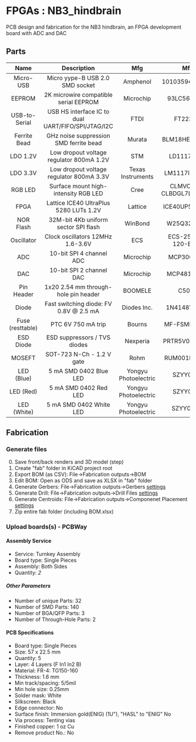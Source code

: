 # FPGAs : NB3_hindbrain

PCB design and fabrication for the NB3 hindbrain, an FPGA development board with ADC and DAC

## Parts

Name|Description|Mfg|Mfg#|Sup|Sup#|Link|
:--:|:---------:|:-:|:--:|:-:|:--:|:--:|
Micro-USB|Micro yype-B USB 2.0 SMD socket|Amphenol|10103594-0001LF|LCSC|C428495|[datasheet](libraries/parts/MicroUSB_10103594-0001LF/MicroUSB_10103594-0001LF.pdf)
EEPROM|2K microwire compatible serial EEPROM|Microchip|93LC56BT-I/OT|LCSC|C190271|[datasheet](libraries/parts/EEPROM_93LC56BT-I-OT/EEPROM_93LC56BT-I-OT.pdf)
USB-to-Serial|USB HS interface IC to dual UART/FIFO/SPI/JTAG/I2C|FTDI|FT2232HQ|Mouser|895-FT2232HQ|[datasheet](libraries/parts/USBtoSerial_FT2232HQ/USBtoSerial_FT2232HQ.pdf)
Ferrite Bead|GHz noise suppression SMD ferrite bead|Murata|BLM18HE152SN1D|LCSC|C82155|[datasheet](libraries/parts/FB_BLM18HE152SN1D/FB_BLM18HE152SN1D.pdf)
LDO 1.2V|Low dropout voltage regulator 800mA 1.2V|STM|LD1117S12TR|LCSC|C155612|[datasheet](libraries/parts/LDO_1v2_LD1117S12TR/LDO_1v2_LD1117S12TR.pdf)
LDO 3.3V|Low dropout voltage regulator 800mA 3.3V|Texas Instruments|LM1117IMPX-3.3|LCSC|C23984|[datasheet](libraries/parts/LDO_3v3_LM1117IMPX-3.3/LDO_3v3_LM1117IMPX-3.3.pdf)
RGB LED|Surface mount high-intensity RGB LED|Cree|CLMVC-FKA-CLBDGL7LBB79353|Mouser|941-CLMVCFKACLBDGL7L|[datasheet](libraries/parts/RGB_CLMVC-FKA-CLBDGL7LBB79353/RGB_CLMVC-FKA-CLBDGL7LBB79353.pdf)
FPGA|Lattice ICE40 UltraPlus 5280 LUTs 1.2V|Lattice|ICE40UP5K-SG48I|Mouser|842-ICE40UP5K-SG48I|[datasheet](libraries/parts/FPGA_ICE40UP5K-SG48I/FPGA_ICE40UP5K-SG48I.pdf)
NOR Flash|32M-bit 4Kb uniform sector SPI flash|WinBond|W25Q32JVSSIQ|LCSC|C179173|[datasheet](libraries/parts/NOR_Flash_W25Q32JVSSIQ/NOR_Flash_W25Q32JVSSIQ.pdf)
Oscillator|Clock oscillators 12MHz 1.6-3.6V|ECS|ECS-2520MV-120-BN-TR|Mouser|520-2520MV-120-BN-T|[datasheet](libraries/parts/Osc_12MHz_ECS-2520MV-120-BN-TR/Osc_12MHz_ECS-2520MV-120-BN-TR.pdf)
ADC|10-bit SPI 4 channel ADC|Microchip|MCP3004-I/SL|Mouser|579-MCP3004-I/SL|[datasheet](libraries/parts/ADC_MCP3004-I-SL/ADC_MCP3004-I-SL.pdf)
DAC|10-bit SPI 2 channel DAC|Microchip|MCP4812-E/SN|Mouser|579-MCP4812-E/SN|[datasheet](libraries/parts/DAC_MCP4812-E-SN/DAC_MCP4812-E-SN.pdf)
Pin Header|1x20 2.54 mm through-hole pin header|BOOMELE|C50981|LCSC|C50981|[datasheet](libraries/parts/PinHeader_C50981/PinHeader_C50981.pdf)
Diode|Fast switching diode: FV 0.8V @ 2.5 mA|Diodes Inc.|1N4148WS-7-F|LCSC|C60580|[datasheet](libraries/parts/Diode_1N4148WS-7-F/Diode_1N4148WS-7-F.pdf)
Fuse (resttable)|PTC 6V 750 mA trip|Bourns|MF-FSMF035X-2|LCSC|C116602|[datasheet](libraries/parts/PTC_MF-FSMF035X-2/PTC_MF-FSMF035X-2.pdf)
ESD Diode|ESD suppressors / TVS diodes|Nexperia|PRTR5V0U2F-115|LCSC|C478118|[datasheet](libraries/parts/ESD_Diodes_PRTR5V0U2F-115/ESD_Diodes_PRTR5V0U2F-115.pdf)
MOSEFT|SOT-723 N-Ch - 1.2 V gate|Rohm|RUM001L02T2CL|LCSC|C253528|[datasheet](libraries/parts/MOSFET_Nch_SOT-723/MOSFET_Nch_SOT-723_RUM001L02T2CL.pdf)
LED (Blue)|5 mA SMD 0402 Blue LED|Yongyu Photoelectric|SZYY0402B|LCSC|C434447|[datasheet](libraries/parts/LED_0402_SMD_Blue/LED_0402_SMD_Blue.pdf)
LED (Red)|5 mA SMD 0402 Red LED|Yongyu Photoelectric|SZYY0402R|LCSC|C434445|[datasheet](libraries/parts/LED_0402_SMD_Red/LED_0402_SMD_Red.pdf)
LED (White)|5 mA SMD 0402 White LED|Yongyu Photoelectric|SZYY0402W|LCSC|C434448|[datasheet](libraries/parts/LED_0402_SMD_Red/LED_0402_SMD_White.pdf)

## Fabrication

### Generate files
0. Save front/back renders and 3D model (step)
1. Create "fab" folder in KiCAD project root
2. Export BOM (as CSV): File->Fabrication outputs->BOM
3. Edit BOM: Open as ODS and save as XLSX in "fab" folder
4. Generate Gerbers: File->Fabrication outputs->Gerbers [settings](NB3_hindbrain_FAB_plot_settings.png)
5. Generate Drill: File->Fabrication outputs->Drill Files [settings](NB3_hindbrain_FAB_drill_settings.png)
6. Generate Centroids: File->Fabrication outputs->Componenet Placement [settings](NB3_hindbrain_FAB_pos_settings.png)
7. Zip entire fab folder (including BOM.xlsx)

### Upload boards(s) - PCBWay

#### Assembly Service
- Service: Turnkey Assembly
- Board type: Single Pieces
- Assembly: Both Sides
- Quantity: *2*

##### Other Parameters
- Number of unique Parts: 32
- Number of SMD Parts: 140
- Number of BGA/QFP Parts: 3
- Number of Through-Hole Parts: 2
			
#### PCB Specifications
- Board type: Single Pieces
- Size: 57 x 22.5 mm
- Quantity: 5
- Layer: 4 Layers (F In1 In2 B)
- Material: FR-4: TG150-160
- Thickness: 1.6 mm
- Min track/spacing: 5/5mil
- Min hole size: 0.25mm
- Solder mask: White
- Silkscreen: Black
- Edge connector: No
- Surface finish: Immersion gold(ENIG) (1U"), "HASL" to "ENIG" No
- Via process: Tenting vias
- Finished copper: 1 oz Cu
- Remove product No.: No
